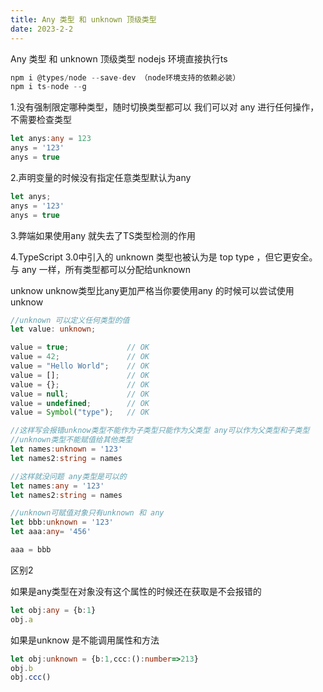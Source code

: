 ```yaml
---
title: Any 类型 和 unknown 顶级类型
date: 2023-2-2
---
```

Any 类型 和 unknown 顶级类型
nodejs 环境直接执行ts

```typescript
npm i @types/node --save-dev （node环境支持的依赖必装）
npm i ts-node --g
```

1.没有强制限定哪种类型，随时切换类型都可以 我们可以对 any 进行任何操作，不需要检查类型

```typescript
let anys:any = 123
anys = '123'
anys = true
```

2.声明变量的时候没有指定任意类型默认为any

```typescript
let anys;
anys = '123'
anys = true
```

3.弊端如果使用any 就失去了TS类型检测的作用

4.TypeScript 3.0中引入的 unknown 类型也被认为是 top type ，但它更安全。与 any 一样，所有类型都可以分配给unknown

unknow  unknow类型比any更加严格当你要使用any 的时候可以尝试使用unknow

```typescript
//unknown 可以定义任何类型的值
let value: unknown;

value = true;             // OK
value = 42;               // OK
value = "Hello World";    // OK
value = [];               // OK
value = {};               // OK
value = null;             // OK
value = undefined;        // OK
value = Symbol("type");   // OK

//这样写会报错unknow类型不能作为子类型只能作为父类型 any可以作为父类型和子类型
//unknown类型不能赋值给其他类型
let names:unknown = '123'
let names2:string = names

//这样就没问题 any类型是可以的
let names:any = '123'
let names2:string = names

//unknown可赋值对象只有unknown 和 any
let bbb:unknown = '123'
let aaa:any= '456'

aaa = bbb
```

区别2

如果是any类型在对象没有这个属性的时候还在获取是不会报错的

```typescript
let obj:any = {b:1}
obj.a
```

如果是unknow 是不能调用属性和方法

```typescript
let obj:unknown = {b:1,ccc:():number=>213}
obj.b
obj.ccc()
```

